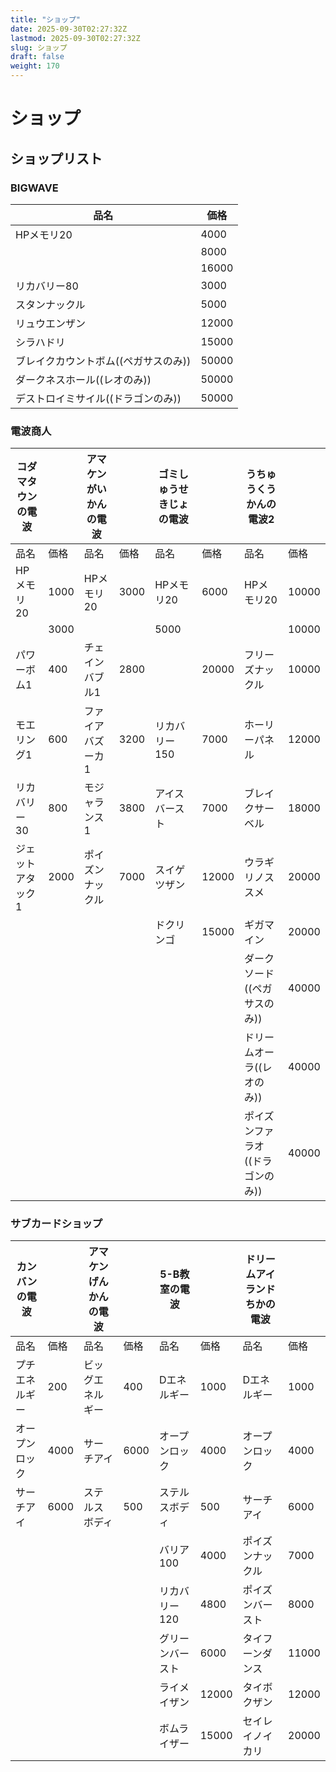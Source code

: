 ```yaml
---
title: "ショップ"
date: 2025-09-30T02:27:32Z
lastmod: 2025-09-30T02:27:32Z
slug: ショップ
draft: false
weight: 170
---
```


# ショップ



## ショップリスト
### BIGWAVE
|品名|価格|
|---|---|
|HPメモリ20|4000|
||8000|
||16000|
|リカバリー80|3000|
|スタンナックル|5000|
|リュウエンザン|12000|
|シラハドリ|15000|
|ブレイクカウントボム((ペガサスのみ))|50000|
|ダークネスホール((レオのみ))|50000|
|デストロイミサイル((ドラゴンのみ))|50000|

### 電波商人
|コダマタウンの電波|| アマケンがいかんの電波 |        |ゴミしゅうせきじょの電波||うちゅうくうかんの電波2||
|---|---|-------------|--------|---|---|---|---|
|品名|価格| 品名          | 価格     |品名|価格|品名|価格|
|HPメモリ20|1000| HPメモリ20     | 3000   |HPメモリ20|6000|HPメモリ20|10000|
||3000|             |  |5000|||10000|||30000|
|パワーボム1|400| チェインバブル1    | 2800   ||20000|フリーズナックル|10000|
|モエリング1|600| ファイアバズーカ1   | 3200   |リカバリー150|7000|ホーリーパネル|12000|
|リカバリー30|800| モジャランス1     | 3800   |アイスバースト|7000|ブレイクサーベル|18000|
|ジェットアタック1|2000| ポイズンナックル    | 7000   |スイゲツザン|12000|ウラギリノススメ|20000|
|||         ||ドクリンゴ|15000|ギガマイン|20000|
|             |        |||||ダークソード((ペガサスのみ))|40000|
|             |       |||||ドリームオーラ((レオのみ))|40000|
|             |       |||||ポイズンファラオ((ドラゴンのみ))|40000|

### サブカードショップ
|カンバンの電波||アマケンげんかんの電波||5-B教室の電波||ドリームアイランドちかの電波||
|---|---|---|---|---|---|---|---|
|品名|価格|品名|価格|品名|価格|品名|価格|
|プチエネルギー|200|ビッグエネルギー|400|Dエネルギー|1000|Dエネルギー|1000|
|オープンロック|4000|サーチアイ|6000|オープンロック|4000|オープンロック|4000|
|サーチアイ|6000|ステルスボディ|500|ステルスボディ|500|サーチアイ|6000|
|||||バリア100|4000|ポイズンナックル|7000|
|||||リカバリー120|4800|ポイズンバースト|8000|
|||||グリーンバースト|6000|タイフーンダンス|11000|
|||||ライメイザン|12000|タイボクザン|12000|
|||||ボムライザー|15000|セイレイノイカリ|20000|
